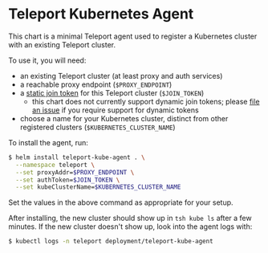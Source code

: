 # Teleport Kubernetes Agent

This chart is a minimal Teleport agent used to register a Kubernetes cluster
with an existing Teleport cluster.

To use it, you will need:
- an existing Teleport cluster (at least proxy and auth services)
- a reachable proxy endpoint (`$PROXY_ENDPOINT`)
- a [static join
  token](https://goteleport.com/teleport/docs/admin-guide/#adding-nodes-to-the-cluster)
  for this Teleport cluster (`$JOIN_TOKEN`)
  - this chart does not currently support dynamic join tokens; please [file an
    issue](https://github.com/gravitational/teleport/issues/new?labels=type%3A+feature+request&template=feature_request.md)
    if you require support for dynamic tokens
- choose a name for your Kubernetes cluster, distinct from other registered
  clusters (`$KUBERNETES_CLUSTER_NAME`)

To install the agent, run:

```sh
$ helm install teleport-kube-agent . \
  --namespace teleport \
  --set proxyAddr=$PROXY_ENDPOINT \
  --set authToken=$JOIN_TOKEN \
  --set kubeClusterName=$KUBERNETES_CLUSTER_NAME
```

Set the values in the above command as appropriate for your setup.

After installing, the new cluster should show up in `tsh kube ls` after a few
minutes. If the new cluster doesn't show up, look into the agent logs with:

```sh
$ kubectl logs -n teleport deployment/teleport-kube-agent
```

